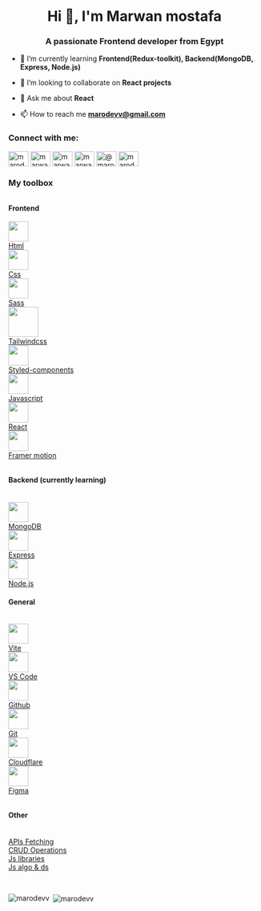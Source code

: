<h1 align="center">Hi 👋, I'm Marwan mostafa</h1>
<h3 align="center">A passionate Frontend developer from Egypt</h3>

- 🌱 I’m currently learning **Frontend(Redux-toolkit), Backend(MongoDB, Express, Node.js)**

- 👯 I’m looking to collaborate on **React projects**

- 💬 Ask me about **React**

- 📫 How to reach me **marodevv@gmail.com**

<h3 align="left">Connect with me:</h3>
<p align="left">
<a href="https://dev.to/marodevv" target="blank"><img align="center" src="https://raw.githubusercontent.com/rahuldkjain/github-profile-readme-generator/master/src/images/icons/Social/devto.svg" alt="marodevv" height="30" width="40" /></a>
<a href="https://linkedin.com/in/marwan-mostafa-4ba111210" target="blank"><img align="center" src="https://raw.githubusercontent.com/rahuldkjain/github-profile-readme-generator/master/src/images/icons/Social/linked-in-alt.svg" alt="marwan-mostafa-4ba111210" height="30" width="40" /></a>
<a href="https://fb.com/marwanmostafa24" target="blank"><img align="center" src="https://raw.githubusercontent.com/rahuldkjain/github-profile-readme-generator/master/src/images/icons/Social/facebook.svg" alt="marwanmostafa24" height="30" width="40" /></a>
<a href="https://instagram.com/marwan_mostafa24" target="blank"><img align="center" src="https://raw.githubusercontent.com/rahuldkjain/github-profile-readme-generator/master/src/images/icons/Social/instagram.svg" alt="marwan_mostafa24" height="30" width="40" /></a>
<a href="https://hashnode.com/@marodevv" target="blank"><img align="center" src="https://raw.githubusercontent.com/rahuldkjain/github-profile-readme-generator/master/src/images/icons/Social/hashnode.svg" alt="@marodevv" height="30" width="40" /></a>
<a href="https://www.leetcode.com/marodevv" target="blank"><img align="center" src="https://raw.githubusercontent.com/rahuldkjain/github-profile-readme-generator/master/src/images/icons/Social/leet-code.svg" alt="marodevv" height="30" width="40" /></a>
</p>

<h3 align="left">My toolbox</h3>
<h4 style="margin-top: 2rem" align="left">Frontend</h3>
<p>
    <a style="display: inline;" href="#" target="_blank">  
       <img src="https://cdn.jsdelivr.net/gh/devicons/devicon/icons/html5/html5-original.svg" width="40" height="40" align="center" />
        <br />
        Html
    </a>
    <br />
    <a style="display: inline;" href="#" target="_blank">  
       <img src="https://cdn.jsdelivr.net/gh/devicons/devicon/icons/css3/css3-original.svg" width="40" height="40" align="center" />
        <br />
        Css
    </a>
    <br />
    <a href="#" target="_blank">  
       <img src="https://cdn.jsdelivr.net/gh/devicons/devicon/icons/sass/sass-original.svg" width="40" height="40" align="center" />
        <br />
        Sass
    </a>
    <br />
    <a href="#" target="_blank">  
       <img  src="https://cdn.jsdelivr.net/gh/devicons/devicon/icons/tailwindcss/tailwindcss-plain.svg" width="60" height="60" align="center" />
        <br />
        Tailwindcss
    </a>
    <br />
    <a href="#" target="_blank">  
       <img src="https://gozattila.dev/static/media/styled_components.a46dc006.png" width="40" height="40" align="center" />
        <br />
        Styled-components
    </a>
    <br />
    <a href="#" target="_blank">  
       <img src="https://cdn.jsdelivr.net/gh/devicons/devicon/icons/javascript/javascript-original.svg" width="40" height="40" align="center" />
        <br />
        Javascript
    </a>
    <br />
    <a href="#" target="_blank">  
       <img src="https://cdn.jsdelivr.net/gh/devicons/devicon/icons/react/react-original.svg" width="40" height="40" align="center" />
        <br />
        React
    </a>
    <br />
    <a href="#" target="_blank">  
       <img src="https://cdn.iconscout.com/icon/free/png-256/framer-logo-3609961-3014601.png" width="40" height="40" align="center" />
        <br />
        Framer motion
    </a>
    <br />
    <h4 style="margin-top: 2rem" align="left">Backend (currently learning)</h3>
    <br />
    <a href="#" target="_blank">  
       <img src="https://cdn.jsdelivr.net/gh/devicons/devicon/icons/mongodb/mongodb-original.svg" width="40" height="40" align="center" />
        <br />
        MongoDB
    </a>
    <br />
    <a href="#" target="_blank">  
       <img src="https://cdn.jsdelivr.net/gh/devicons/devicon/icons/express/express-original.svg" width="40" height="40" align="center" />
        <br />
        Express
    </a>
    <br />
    <a href="#" target="_blank">  
       <img src="https://cdn.jsdelivr.net/gh/devicons/devicon/icons/nodejs/nodejs-original.svg" width="40" height="40" align="center" />
        <br />
        Node.js
    </a>
    <br />
    <h4 align="left">General</h3>
    <br />
    <a href="#" target="_blank">  
       <img src="https://vitejs.dev/logo.svg" width="40" height="40" align="center" />
        <br />
        Vite
    </a>
    <br />
    <a href="#" target="_blank">  
       <img src="https://cdn.jsdelivr.net/gh/devicons/devicon/icons/vscode/vscode-original.svg" width="40" height="40" align="center" />
        <br />
        VS Code
    </a>
    <br />
    <a href="#" target="_blank">  
       <img src="https://cdn.jsdelivr.net/gh/devicons/devicon/icons/github/github-original.svg" width="40" height="40" align="center" />
        <br />
        Github
    </a>
    <br />
    <a href="#" target="_blank">  
       <img src="https://cdn.jsdelivr.net/gh/devicons/devicon/icons/git/git-original.svg" width="40" height="40" align="center" />
        <br />
        Git
    </a>
    <br />
    <a href="#" target="_blank">  
       <img src="https://1000logos.net/wp-content/uploads/2020/09/Cloudflare-emblem.jpeg" width="40" height="40" align="center" />
        <br />
        Cloudflare
    </a>
    <br />
    <a href="#" target="_blank">  
       <img src="https://cdn.jsdelivr.net/gh/devicons/devicon/icons/figma/figma-original.svg" width="40" height="40" align="center" />
        <br />
        Figma
    </a>
    <br />
    <h4 style="margin-top: 2rem" align="left">Other</h3>
    <br />
    <a href="#" target="_blank">
        APIs Fetching
    </a>
    <br />
    <a href="#" target="_blank">
        CRUD Operations
    </a>
    <br />
    <a href="#" target="_blank">
        Js libraries
    </a>
    <br />
    <a href="#" target="_blank">
        Js algo & ds
    </a>
</p>
<br />
<p><img align="left" src="https://github-readme-stats.vercel.app/api/top-langs?username=marodevv&show_icons=true&locale=en&layout=compact" alt="marodevv" /></p>

<p>&nbsp;<img align="center" src="https://github-readme-stats.vercel.app/api?username=marodevv&show_icons=true&locale=en" alt="marodevv" /></p>

